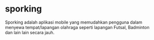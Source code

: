# sporking
Sporking adalah aplikasi mobile yang memudahkan pengguna dalam menyewa tempat/lapangan olahraga seperti lapangan Futsal, Badminton dan lain lain secara jauh.
